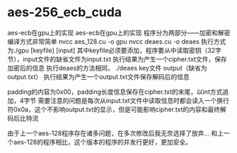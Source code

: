 # aes-256_ecb_cuda
aes-ecb在gpu上的实现
aes-ecb在gpu上的实现 程序分为两部分——加密和解密 编译方式非常简单 nvcc aes_128.cu -o gpu nvcc deaes.cu -o deaes 执行方式为./gpu [keyfile] [input] 其中keyfile必须要添加，程序要从中读取密钥（32字节），input文件的缺省文件为input.txt 执行结果为产生一个cipher.txt文件，保存加密后的信息 执行deaes的方法相同， ./deaes key文件 output（缺省为output.txt） 执行结果为产生一个output.txt文件保存解码后的信息

padding的内容为0x00，padding长度信息保存在cipher.txt的末尾，以int方式追加，4字节 需要注意的问题是每次从input.txt文件中读取信息时都会读入一个换行符0x0a，这个不影响output.txt的显示，但是可能影响cipher.txt的内容和最终解码后比特流

由于上一个aes-128程序存在诸多问题，在多次修改后我无奈选择了放弃... 和上一个aes-128的程序相比，这个版本的程序的并发行更好，更加安全。
